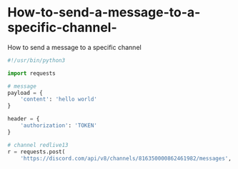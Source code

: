 # How-to-send-a-message-to-a-specific-channel-
How to send a message to a specific channel 

```python
#!/usr/bin/python3

import requests

# message
payload = {
    'content': 'hello world'
}

header = {
    'authorization': 'TOKEN'
}

# channel redlive13
r = requests.post(
    'https://discord.com/api/v8/channels/816350000862461982/messages', data=payload, headers=header)
```

